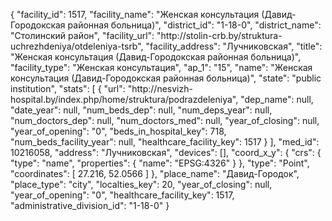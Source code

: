 {
    "facility_id": 1517,
    "facility_name": "Женская консультация (Давид-Городокская районная больница)",
    "district_id": "1-18-0",
    "district_name": "Столинский район",
    "facility_url": "http:\/\/stolin-crb.by\/struktura-uchrezhdeniya\/otdeleniya-tsrb",
    "facility_address": "Лучниковская",
    "title": "Женская консультация (Давид-Городокская районная больница)",
    "facility_type": "Женская консультация",
    "ap_1": "15",
    "name": "Женская консультация (Давид-Городокская районная больница)",
    "state": "public institution",
    "stats": [
        {
            "url": "http:\/\/nesvizh-hospital.by\/index.php\/home\/struktura\/podrazdeleniya",
            "dep_name": null,
            "date_year": null,
            "num_beds_dep": null,
            "num_deps_year": null,
            "num_doctors_dep": null,
            "num_doctors_med": null,
            "year_of_closing": null,
            "year_of_opening": "0",
            "beds_in_hospital_key": 718,
            "num_beds_facility_year": null,
            "healthcare_facility_key": 1517
        }
    ],
    "med_id": 10216058,
    "address": "Лучниковская",
    "devices": [],
    "coord_x_y": {
        "crs": {
            "type": "name",
            "properties": {
                "name": "EPSG:4326"
            }
        },
        "type": "Point",
        "coordinates": [
            27.216,
            52.0566
        ]
    },
    "place_name": "Давид-Городок",
    "place_type": "city",
    "localties_key": 20,
    "year_of_closing": null,
    "year_of_opening": "0",
    "healthcare_facility_key": 1517,
    "administrative_division_id": "1-18-0"
}